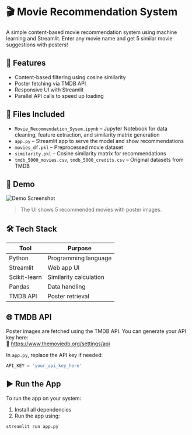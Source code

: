 # 🎬 Movie Recommendation System

A simple content-based movie recommendation system using machine learning and Streamlit. Enter any movie name and get 5 similar movie suggestions with posters!

## 🚀 Features

- Content-based filtering using cosine similarity
- Poster fetching via TMDB API
- Responsive UI with Streamlit
- Parallel API calls to speed up loading

## 📁 Files Included

- `Movie_Recommendation_Sysem.ipynb` – Jupyter Notebook for data cleaning, feature extraction, and similarity matrix generation
- `app.py` – Streamlit app to serve the model and show recommendations
- `movies_df.pkl` – Preprocessed movie dataset
- `similarity.pkl` – Cosine similarity matrix for recommendations
- `tmdb_5000_movies.csv`, `tmdb_5000_credits.csv` – Original datasets from TMDB

## 🧪 Demo

![Demo Screenshot](demo.png)  
> The UI shows 5 recommended movies with poster images.

## 🛠 Tech Stack

| Tool        | Purpose             |
|-------------|---------------------|
| Python      | Programming language |
| Streamlit   | Web app UI           |
| Scikit-learn| Similarity calculation |
| Pandas      | Data handling        |
| TMDB API    | Poster retrieval     |

## 🌐 TMDB API

Poster images are fetched using the TMDB API. You can generate your API key here:  
🔗 https://www.themoviedb.org/settings/api

In `app.py`, replace the API key if needed:
```python
API_KEY = 'your_api_key_here'
```

## ▶️ Run the App

To run the app on your system:

1. Install all dependencies 
2. Run the app using:

```bash
streamlit run app.py
```
